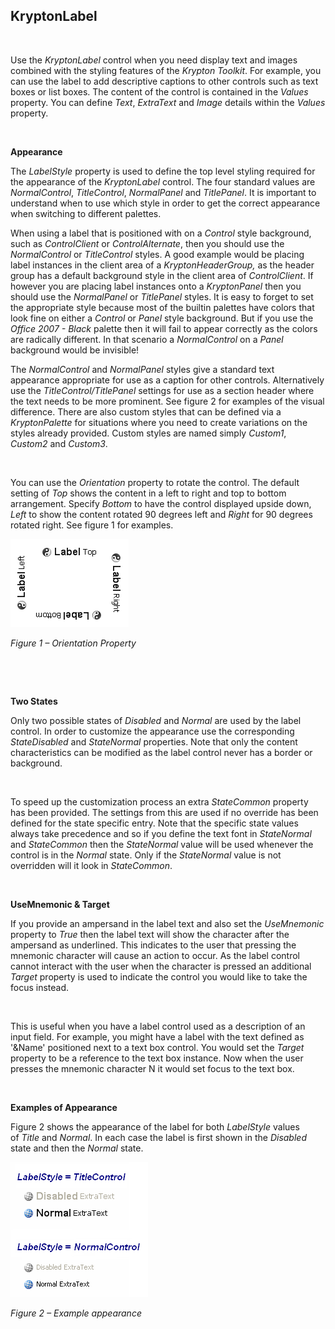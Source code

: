 ## KryptonLabel

 

Use the *KryptonLabel* control when you need display text and images combined
with the styling features of the *Krypton Toolkit*. For example, you can use the
label to add descriptive captions to other controls such as text boxes or list
boxes. The content of the control is contained in the *Values* property. You can
define *Text*, *ExtraText* and *Image* details within the *Values* property.

 

**Appearance** 

The *LabelStyle* property is used to define the top level styling required for
the appearance of the *KryptonLabel* control. The four standard values are
*NormalControl*, *TitleControl*, *NormalPanel* and *TitlePanel*. It is important
to understand when to use which style in order to get the correct appearance
when switching to different palettes.  
  
When using a label that is positioned with on a *Control* style background, such
as *ControlClient* or *ControlAlternate*, then you should use the
*NormalControl* or *TitleControl* styles. A good example would be placing label
instances in the client area of a *KryptonHeaderGroup,* as the header group has
a default background style in the client area of *ControlClient*. If however you
are placing label instances onto a *KryptonPanel* then you should use the
*NormalPanel* or *TitlePanel* styles. It is easy to forget to set the
appropriate style because most of the builtin palettes have colors that look
fine on either a *Control* or *Panel* style background. But if you use the
*Office 2007 - Black* palette then it will fail to appear correctly as the
colors are radically different. In that scenario a *NormalControl* on a *Panel*
background would be invisible!

The *NormalControl* and *NormalPanel* styles give a standard text appearance
appropriate for use as a caption for other controls. Alternatively use the
*TitleControl/TitlePanel* settings for use as a section header where the text
needs to be more prominent. See figure 2 for examples of the visual difference.
There are also custom styles that can be defined via a *KryptonPalette* for
situations where you need to create variations on the styles already provided.
Custom styles are named simply *Custom1*, *Custom2* and *Custom3*.

 

You can use the *Orientation* property to rotate the control. The default
setting of *Top* shows the content in a left to right and top to bottom
arrangement. Specify *Bottom* to have the control displayed upside down, *Left*
to show the content rotated 90 degrees left and *Right* for 90 degrees rotated
right. See figure 1 for examples.

![*Figure 1 – Orientation Property*](KryptonLabel1.png)

*Figure 1 – Orientation Property*

 

 

**Two States** 

Only two possible states of *Disabled* and *Normal* are used by the label
control. In order to customize the appearance use the corresponding
*StateDisabled* and *StateNormal* properties. Note that only the content
characteristics can be modified as the label control never has a border or
background.

 

To speed up the customization process an extra *StateCommon* property has been
provided. The settings from this are used if no override has been defined for
the state specific entry. Note that the specific state values always take
precedence and so if you define the text font in *StateNormal* and *StateCommon*
then the *StateNormal* value will be used whenever the control is in the
*Normal* state. Only if the *StateNormal* value is not overridden will it look
in *StateCommon*.

 

**UseMnemonic & Target** 

If you provide an ampersand in the label text and also set the *UseMnemonic*
property to *True* then the label text will show the character after the
ampersand as underlined. This indicates to the user that pressing the mnemonic
character will cause an action to occur. As the label control cannot interact
with the user when the character is pressed an additional *Target* property is
used to indicate the control you would like to take the focus instead.

 

This is useful when you have a label control used as a description of an input
field. For example, you might have a label with the text defined as '&Name'
positioned next to a text box control. You would set the *Target* property to be
a reference to the text box instance. Now when the user presses the mnemonic
character N it would set focus to the text box.

 

**Examples of Appearance** 

Figure 2 shows the appearance of the label for both *LabelStyle* values
of *Title* and *Normal*. In each case the label is first shown in the *Disabled*
state and then the *Normal* state.

![*Figure 2 – Example appearance*](KryptonLabel2.png)

*Figure 2 – Example appearance*
